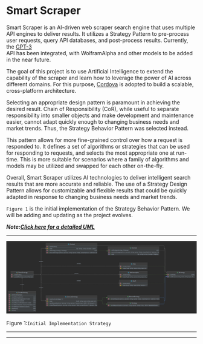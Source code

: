 # Smart Scraper


Smart Scraper is an AI-driven web scraper search engine that uses multiple API engines 
to deliver results. It utilizes a Strategy Pattern to pre-process user requests, query 
API databases, and post-process results. Currently, the [GPT-3](https://chat.openai.com)  
API has been integrated, with WolframAlpha and other models to be added in the near future.

The goal of this project is to use Artificial Intelligence to extend the capability of 
the scraper and learn how to leverage the power of AI across different domains. For this 
purpose, [Cordova](https://github.com/dellius-alexander/Cordova-React-App.git)  is adopted 
to build a scalable, cross-platform architecture.

Selecting an appropriate design pattern is paramount in achieving the desired result. Chain 
of Responsibility (CoR), while useful to separate responsibility into smaller objects and 
make development and maintenance easier, cannot adapt quickly enough to changing business 
needs and market trends. Thus, the Strategy Behavior Pattern was selected instead.

This pattern allows for more fine-grained control over how a request is responded to. It 
defines a set of algorithms or strategies that can be used for responding to requests, and 
selects the most appropriate one at run-time. This is more suitable for scenarios where a 
family of algorithms and models may be utilized and swapped for each other on-the-fly.

Overall, Smart Scraper utilizes AI technologies to deliver intelligent search results that 
are more accurate and reliable. The use of a Strategy Design Pattern allows for customizable 
and flexible results that could be quickly adapted in response to changing business needs 
and market trends.

`Figure 1` is the initial implementation of the Strategy Behavior Pattern. We will be 
adding and updating as the project evolves.

***Note:[Click here for a detailed UML](docs/images/ai-clientstrategy-pattern-final.png)***



---

[![AI Strategy Behavior Pattern](./docs/images/ai-clientstrategy-pattern.png)]()

Figure 1:`Initial Implementation Strategy`

---

---
